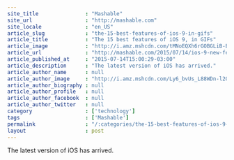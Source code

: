 ```yaml
---
site_title               : "Mashable"
site_url                 : "http://mashable.com"
site_locale              : "en_US"
article_slug             : "the-15-best-features-of-ios-9-in-gifs"
article_title            : "The 15 best features of iOS 9, in GIFs"
article_image            : "http://i.amz.mshcdn.com/tMNoEQXh6rGOBGLiB-BO1k8XTLc=/1200x627/2015%2F09%2F16%2Fa9%2FiPhone_iOS.46b22.jpg"
article_url              : "http://mashable.com/2015/07/14/ios-9-new-features/"
article_published_at     : "2015-07-14T15:00:29-03:00"
article_description      : "The latest version of iOS has arrived."
article_author_name      : null
article_author_image     : "http://i.amz.mshcdn.com/Ly6_bvUs_L88WDn-l2QUheCN_ao=/90x90/2016%2F09%2F16%2F8f%2Fhttpsd2mhye01h4nj2n.cloudfront.netmediaZgkyMDE1LzA3.c1888.jpg"
article_author_biography : null
article_author_profile   : null
article_author_facebook  : null
article_author_twitter   : null
category                 : ['technology']
tags                     : ['Mashable']
permalink                : "/:categories/the-15-best-features-of-ios-9-in-gifs/"
layout                   : post
---
```


The latest version of iOS has arrived.
